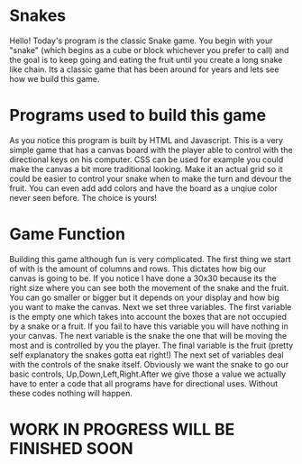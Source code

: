 # Snakes
Hello! Today's program is the classic Snake game. You begin with your "snake" (which begins as a cube or block whichever you prefer to call) and the goal is to keep going and eating the fruit until you create a long snake like chain. Its a classic game that has been around for years and lets see how we build this game.
# Programs used to build this game
As you notice this program is built by HTML and Javascript. This is a very simple game that has a canvas board with the player able to control with the directional keys on his computer. CSS can be used for example you could make the canvas a bit more traditional looking. Make it an actual grid so it could be easier to control your snake when to make the turn and devour the fruit. You can even add add colors and have the board as a unqiue color never seen before. The choice is yours!
# Game Function
Building this game although fun is very complicated. The first thing we start of with is the amount of columns and rows. This dictates how big our canvas is going to be. If you notice I have done a 30x30 because its the right size where you can see both the movement of the snake and the fruit. You can go smaller or bigger but it depends on your display and how big you want to make the canvas. Next we set three variables. The first variable is the empty one which takes into account the boxes that are not occupied by a snake or a fruit. If you fail to have this variable you will have nothing in your canvas. The next variable is the snake the one that will be moving the most and is controlled by you the player. The final variable is the fruit (pretty self explanatory the snakes gotta eat right!)
The next set of variables deal with the controls of the snake itself. Obviously we want the snake to go our basic controls, Up,Down,Left,Right.After we give those a value we actually have to enter a code that all programs have for directional uses. Without these codes nothing will happen. 
# WORK IN PROGRESS WILL BE FINISHED SOON
